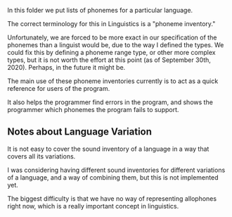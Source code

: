 In this folder we put
lists of phonemes for 
a particular language.

The correct terminology for this
in Linguistics is a "phoneme inventory."

Unfortunately, we are forced to be more exact
in our specification of the phonemes than a linguist
would be, due to the way I defined the types. We
could fix this by defining a phoneme range type,
or other more complex types, but it is not worth
the effort at this point (as of
September 30th, 2020). Perhaps, in the future
it might be.

The main use of these phoneme inventories currently
is to act as a quick reference for users of the program.

It also helps the programmer find errors in the program,
and shows the programmer which phonemes the program fails to support.

## Notes about Language Variation
It is not easy to cover the sound inventory of a language in
a way that covers all its variations.

I was considering having different sound inventories for
different variations of a language, and a way of combining
them, but this is not implemented yet.

The biggest difficulty is that we have no way of
representing allophones right now, which is a really
important concept in linguistics.
